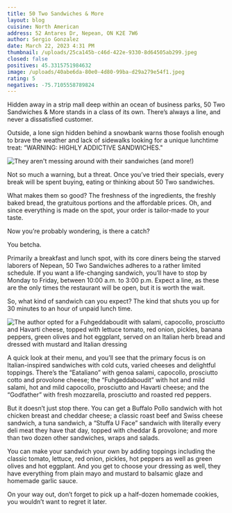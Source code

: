 ```yaml
---
title: 50 Two Sandwiches & More
layout: blog
cuisine: North American
address: 52 Antares Dr, Nepean, ON K2E 7W6
author: Sergio Gonzalez
date: March 22, 2023 4:31 PM
thumbnail: /uploads/25ca145b-c46d-422e-9330-8d64505ab299.jpeg
closed: false
positives: 45.3315751984632
image: /uploads/40abe6da-80e0-4d80-99ba-d29a279e54f1.jpeg
rating: 5
negatives: -75.7105558789824
---
```


Hidden away in a strip mall deep within an ocean of business parks, 50 Two Sandwiches & More stands in a class of its own. There’s always a line, and never a dissatisfied customer.

Outside, a lone sign hidden behind a snowbank warns those foolish enough to brave the weather and lack of sidewalks looking for a unique lunchtime treat: “WARNING: HIGHLY ADDICTIVE SANDWICHES."

![They aren't messing around with their sandwiches (and more!)](/uploads/c5093722-259e-4144-b9e2-ca8d4fc6262e.jpeg 'Sandwich')

Not so much a warning, but a threat. Once you’ve tried their specials, every break will be spent buying, eating or thinking about 50 Two sandwiches.

What makes them so good? The freshness of the ingredients, the freshly baked bread, the gratuitous portions and the affordable prices. Oh, and since everything is made on the spot, your order is tailor-made to your taste.

Now you’re probably wondering, is there a catch?

You betcha.

Primarily a breakfast and lunch spot, with its core diners being the starved laborers of Nepean, 50 Two Sandwiches adheres to a rather limited schedule. If you want a life-changing sandwich, you’ll have to stop by Monday to Friday, between 10:00 a.m. to 3:00 p.m. Expect a line, as these are the only times the restaurant will be open, but it is worth the wait.

So, what kind of sandwich can you expect? The kind that shuts you up for 30 minutes to an hour of unpaid lunch time.

![The author opted for a Fuhgeddaboudit with salami, capocollo, prosciutto and Havarti cheese, topped with lettuce tomato, red onion, pickles, banana peppers, green olives and hot eggplant, served on an Italian herb bread and dressed with mustard and Italian dressing](/uploads/25ca145b-c46d-422e-9330-8d64505ab299.jpeg 'Fuhgeddaboudit')

A quick look at their menu, and you’ll see that the primary focus is on Italian-inspired sandwiches with cold cuts, varied cheeses and delightful toppings. There’s the “Eataliano” with genoa salami, capocollo, prosciutto cotto and provolone cheese; the “Fuhgeddaboudit” with hot and mild salami, hot and mild capocollo, prosciutto and Havarti cheese; and the “Godfather” with fresh mozzarella, prosciutto and roasted red peppers.

But it doesn’t just stop there. You can get a Buffalo Pollo sandwich with hot chicken breast and cheddar cheese; a classic roast beef and Swiss cheese sandwich, a tuna sandwich, a “Stuffa U Face” sandwich with literally every deli meat they have that day, topped with cheddar & provolone; and more than two dozen other sandwiches, wraps and salads.

You can make your sandwich your own by adding toppings including the classic tomato, lettuce, red onion, pickles, hot peppers as well as green olives and hot eggplant. And you get to choose your dressing as well, they have everything from plain mayo and mustard to balsamic glaze and homemade garlic sauce.

On your way out, don’t forget to pick up a half-dozen homemade cookies, you wouldn’t want to regret it later.
